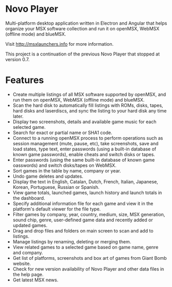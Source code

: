 # Novo Player

Multi-platform desktop application written in Electron and Angular that helps organize your MSX software collection and run it on openMSX, WebMSX (offline mode) and blueMSX.

Visit http://msxlaunchers.info for more information.

This project is a continuation of the previous Novo Player that stopped at version 0.7.

# Features

 * Create multiple listings of all MSX software supported by openMSX, and run them on openMSX, WebMSX (offline mode) and blueMSX.
 * Scan the hard disk to automatically fill listings with ROMs, disks, tapes, hard disks and laserdiscs, and sync the listing to your hard disk any time later.
 * Display two screenshots, details and available game music for each selected game.
 * Search for exact or partial name or SHA1 code.
 * Connect to a running openMSX process to perform operations such as session management (mute, pause, etc), take screenshots, save and load states, type text, enter passwords (using a built-in database of known game passwords), enable cheats and switch disks or tapes.
 * Enter passwords (using the same built-in database of known game oasswords) and switch disks/tapes on WebMSX.
 * Sort games in the table by name, company or year.
 * Undo game deletes and updates.
 * Display the text in English, Catalan, Dutch, French, Italian, Japanese, Korean, Portuguese, Russian or Spanish.
 * View game totals, launched games, launch history and launch totals in the dashboard.
 * Specify additional information file for each game and view it in the platform's default viewer for the file type.
 * Filter games by company, year, country, medium, size, MSX generation, sound chip, genre, user-defined game data and recently added or updated games.
 * Drag and drop files and folders on main screen to scan and add to listings.
 * Manage listings by renaming, deleting or merging them.
 * View related games to a selected game based on game name, genre and company.
 * Get list of platforms, screenshots and box art of games from Giant Bomb website.
 * Check for new version availability of Novo Player and other data files in the help page.
 * Get latest MSX news.
